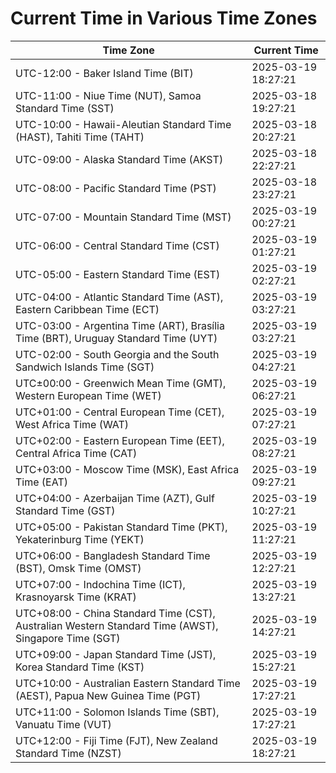 # Current Time in Various Time Zones

| Time Zone | Current Time |
|-----------|--------------|
| UTC-12:00 - Baker Island Time (BIT) | 2025-03-19 18:27:21 |
| UTC-11:00 - Niue Time (NUT), Samoa Standard Time (SST) | 2025-03-18 19:27:21 |
| UTC-10:00 - Hawaii-Aleutian Standard Time (HAST), Tahiti Time (TAHT) | 2025-03-18 20:27:21 |
| UTC-09:00 - Alaska Standard Time (AKST) | 2025-03-18 22:27:21 |
| UTC-08:00 - Pacific Standard Time (PST) | 2025-03-18 23:27:21 |
| UTC-07:00 - Mountain Standard Time (MST) | 2025-03-19 00:27:21 |
| UTC-06:00 - Central Standard Time (CST) | 2025-03-19 01:27:21 |
| UTC-05:00 - Eastern Standard Time (EST) | 2025-03-19 02:27:21 |
| UTC-04:00 - Atlantic Standard Time (AST), Eastern Caribbean Time (ECT) | 2025-03-19 03:27:21 |
| UTC-03:00 - Argentina Time (ART), Brasília Time (BRT), Uruguay Standard Time (UYT) | 2025-03-19 03:27:21 |
| UTC-02:00 - South Georgia and the South Sandwich Islands Time (SGT) | 2025-03-19 04:27:21 |
| UTC±00:00 - Greenwich Mean Time (GMT), Western European Time (WET) | 2025-03-19 06:27:21 |
| UTC+01:00 - Central European Time (CET), West Africa Time (WAT) | 2025-03-19 07:27:21 |
| UTC+02:00 - Eastern European Time (EET), Central Africa Time (CAT) | 2025-03-19 08:27:21 |
| UTC+03:00 - Moscow Time (MSK), East Africa Time (EAT) | 2025-03-19 09:27:21 |
| UTC+04:00 - Azerbaijan Time (AZT), Gulf Standard Time (GST) | 2025-03-19 10:27:21 |
| UTC+05:00 - Pakistan Standard Time (PKT), Yekaterinburg Time (YEKT) | 2025-03-19 11:27:21 |
| UTC+06:00 - Bangladesh Standard Time (BST), Omsk Time (OMST) | 2025-03-19 12:27:21 |
| UTC+07:00 - Indochina Time (ICT), Krasnoyarsk Time (KRAT) | 2025-03-19 13:27:21 |
| UTC+08:00 - China Standard Time (CST), Australian Western Standard Time (AWST), Singapore Time (SGT) | 2025-03-19 14:27:21 |
| UTC+09:00 - Japan Standard Time (JST), Korea Standard Time (KST) | 2025-03-19 15:27:21 |
| UTC+10:00 - Australian Eastern Standard Time (AEST), Papua New Guinea Time (PGT) | 2025-03-19 17:27:21 |
| UTC+11:00 - Solomon Islands Time (SBT), Vanuatu Time (VUT) | 2025-03-19 17:27:21 |
| UTC+12:00 - Fiji Time (FJT), New Zealand Standard Time (NZST) | 2025-03-19 18:27:21 |

